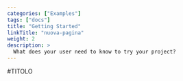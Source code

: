 ```yaml
---
categories: ["Examples"]
tags: ["docs"] 
title: "Getting Started"
linkTitle: "nuova-pagina"
weight: 2
description: >
  What does your user need to know to try your project?
---
```

#TITOLO

